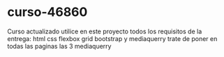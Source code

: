 # curso-46860
Curso actualizado
utilice en este proyecto todos los requisitos de la entrega:
html css flexbox grid bootstrap y mediaquerry
trate de poner en todas las paginas las 3 mediaquerry 
